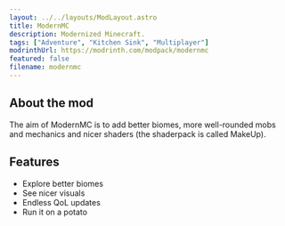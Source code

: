 ```yaml
---
layout: ../../layouts/ModLayout.astro
title: ModernMC
description: Modernized Minecraft.
tags: ["Adventure", "Kitchen Sink", "Multiplayer"]
modrinthUrl: https://modrinth.com/modpack/modernmc
featured: false
filename: modernmc
---
```


## About the mod

The aim of ModernMC is to add better biomes, more well-rounded mobs and mechanics and nicer shaders (the shaderpack is called MakeUp).

## Features

- Explore better biomes
- See nicer visuals
- Endless QoL updates
- Run it on a potato